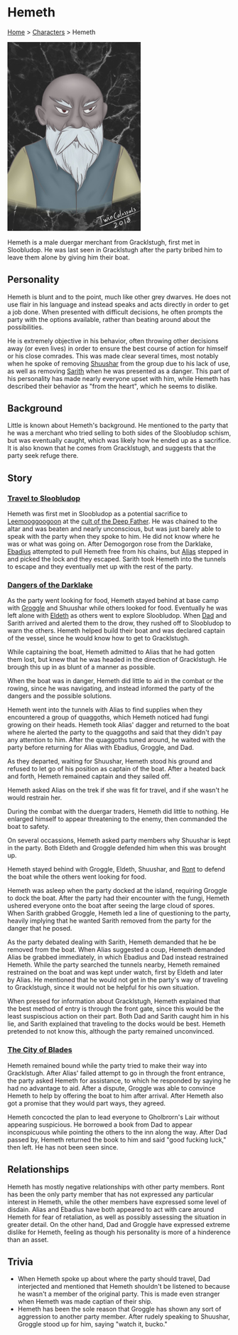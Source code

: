 # Hemeth

[Home](../../README.md) > [Characters](../info.md) > Hemeth

<img src="Hemeth.jpg" width="300px">

Hemeth is a male duergar merchant from Gracklstugh, first met in Sloobludop. He was last seen in Gracklstugh after the party bribed him to leave them alone by giving him their boat.

## Personality
Hemeth is blunt and to the point, much like other grey dwarves. He does not use flair in his language and instead speaks and acts directly in order to get a job done. When presented with difficult decisions, he often prompts the party with the options available, rather than beating around about the possibilities.

He is extremely objective in his behavior, often throwing other decisions away (or even lives) in order to ensure the best course of action for himself or his close comrades. This was made clear several times, most notably when he spoke of removing [Shuushar](shuushar.md) from the group due to his lack of use, as well as removing [Sarith](sarith.md) when he was presented as a danger. This part of his personality has made nearly everyone upset with him, while Hemeth has described their behavior as "from the heart", which he seems to dislike.

## Background
Little is known about Hemeth's background. He mentioned to the party that he was a merchant who tried selling to both sides of the Sloobludop schism, but was eventually caught, which was likely how he ended up as a sacrifice. It is also known that he comes from Gracklstugh, and suggests that the party seek refuge there.

## Story
### [Travel to Sloobludop](../../sessions/arc02/info.md)
Hemeth was first met in Sloobludop as a potential sacrifice to [Leemooggoogoon](../../lore/demon_lords/demogorgon.md) at the [cult of the Deep Father](../../lore/organizations/deepfather.md). He was chained to the altar and was beaten and nearly unconscious, but was just barely able to speak with the party when they spoke to him. He did not know where he was or what was going on. After Demogorgon rose from the Darklake, [Ebadius](../pcs/ebadius.md) attempted to pull Hemeth free from his chains, but [Alias](../pcs/alias.md) stepped in and picked the lock and they escaped. Sarith took Hemeth into the tunnels to escape and they eventually met up with the rest of the party.

### [Dangers of the Darklake](../../sessions/arc03/info.md)
As the party went looking for food, Hemeth stayed behind at base camp with [Groggle](../pcs/groggle.md) and Shuushar while others looked for food. Eventually he was left alone with [Eldeth](eldeth.md) as others went to explore Sloobludop. When [Dad](../pcs/dad.md) and Sarith arrived and alerted them to the drow, they rushed off to Sloobludop to warn the others. Hemeth helped build their boat and was declared captain of the vessel, since he would know how to get to Gracklstugh.

While captaining the boat, Hemeth admitted to Alias that he had gotten them lost, but knew that he was headed in the direction of Gracklstugh. He brough this up in as blunt of a manner as possible.

When the boat was in danger, Hemeth did little to aid in the combat or the rowing, since he was navigating, and instead informed the party of the dangers and the possible solutions.

Hemeth went into the tunnels with Alias to find supplies when they encountered a group of quaggoths, which Hemeth noticed had fungi growing on their heads. Hemeth took Alias' dagger and returned to the boat where he alerted the party to the quaggoths and said that they didn't pay any attention to him. After the quaggoths tuned around, he waited with the party before returning for Alias with Ebadius, Groggle, and Dad.

As they departed, waiting for Shuushar, Hemeth stood his ground and refused to let go of his position as captain of the boat. After a heated back and forth, Hemeth remained captain and they sailed off.

Hemeth asked Alias on the trek if she was fit for travel, and if she wasn't he would restrain her.

During the combat with the duergar traders, Hemeth did little to nothing. He enlarged himself to appear threatening to the enemy, then commanded the boat to safety.

On several occassions, Hemeth asked party members why Shuushar is kept in the party. Both Eldeth and Groggle defended him when this was brought up.

Hemeth stayed behind with Groggle, Eldeth, Shuushar, and [Ront](ront.md) to defend the boat while the others went looking for food.

Hemeth was asleep when the party docked at the island, requiring Groggle to dock the boat. After the party had their encounter with the fungi, Hemeth ushered everyone onto the boat after seeing the large cloud of spores. When Sarith grabbed Groggle, Hemeth led a line of questioning to the party, heavily implying that he wanted Sarith removed from the party for the danger that he posed.

As the party debated dealing with Sarith, Hemeth demanded that he be removed from the boat. When Alias suggested a coup, Hemeth demanded Alias be grabbed immediately, in which Ebadius and Dad instead restrained Hemeth. While the party searched the tunnels nearby, Hemeth remained restrained on the boat and was kept under watch, first by Eldeth and later by Alias. He mentioned that he would not get in the party's way of traveling to Gracklstugh, since it would not be helpful for his own situation.

When pressed for information about Gracklstugh, Hemeth explained that the best method of entry is through the front gate, since this would be the least suspiscious action on their part. Both Dad and Sarith caught him in his lie, and Sarith explained that traveling to the docks would be best. Hemeth pretended to not know this, although the party remained unconvinced.

### [The City of Blades](../../sessions/arc04/info.md)
Hemeth remained bound while the party tried to make their way into Gracklstugh. After Alias' failed attempt to go in through the front entrance, the party asked Hemeth for assistance, to which he responded by saying he had no advantage to aid. After a dispute, Groggle was able to convince Hemeth to help by offering the boat to him after arrival. After Hemeth also got a promise that they would part ways, they agreed.

Hemeth concocted the plan to lead everyone to Gholbrorn's Lair without appearing suspicious. He borrowed a book from Dad to appear inconspicuous while pointing the others to the inn along the way. After Dad passed by, Hemeth returned the book to him and said "good fucking luck," then left. He has not been seen since.

## Relationships
Hemeth has mostly negative relationships with other party members. Ront has been the only party member that has not expressed any particular interest in Hemeth, while the other members have expressed some level of disdain. Alias and Ebadius have both appeared to act with care around Hemeth for fear of retaliation, as well as possibly assessing the situation in greater detail. On the other hand, Dad and Groggle have expressed extreme dislike for Hemeth, feeling as though his personality is more of a hinderence than an asset. 

## Trivia
* When Hemeth spoke up about where the party should travel, Dad interjected and mentioned that Hemeth shouldn't be listened to because he wasn't a member of the original party. This is made even stranger when Hemeth was made captian of their ship.
* Hemeth has been the sole reason that Groggle has shown any sort of aggression to another party member. After rudely speaking to Shuushar, Groggle stood up for him, saying "watch it, bucko."
